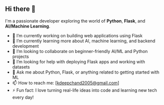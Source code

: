 ## Hi there 👋

I'm a passionate developer exploring the world of **Python**, **Flask**, and **AI/Machine Learning**.

- 🔭 I’m currently working on building web applications using Flask
- 🌱 I’m currently learning more about AI, machine learning, and backend development
- 👯 I’m looking to collaborate on beginner-friendly AI/ML and Python projects
- 🤔 I’m looking for help with deploying Flask apps and working with datasets
- 💬 Ask me about Python, Flask, or anything related to getting started with ML
- 📫 How to reach me: [kdeepchand2005@gmail.com]
- ⚡ Fun fact: I love turning real-life ideas into code and learning new tech every day!
